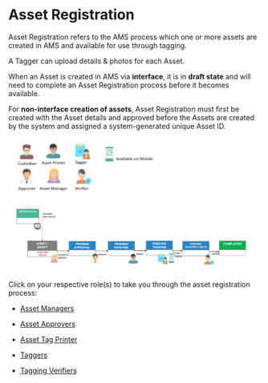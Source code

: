 # Asset Registration

Asset Registration refers to the AMS process which one or more assets are created in AMS and available for use through tagging.

A Tagger can upload details & photos for each Asset. 

When an Asset is created in AMS via **interface**, it is in **draft state** and will need to complete an Asset Registration process before it becomes available. 

For **non-interface creation of assets**, Asset Registration must first be created with the Asset details and approved before the Assets are created by the system and assigned a system-generated unique Asset ID.

![](images/AssetRegistration.png "AssetRegistration")

Click on your respective role(s) to take you through the asset registration process:
- [Asset Managers](ARForAssetManagersNIA)

- [Asset Approvers](ARForAssetApprovers)

- [Asset Tag Printer](ARForAssetTagPrinter)

- [Taggers](ARForTaggers)

- [Tagging Verifiers](ARForTaggingVerifiers)